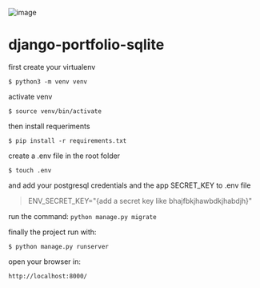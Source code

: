 ![image](https://user-images.githubusercontent.com/67972962/187000021-55a60ba6-8c5f-4eb5-be42-e83daf44fb8e.png)


# django-portfolio-sqlite

first create your virtualenv

`$ python3 -m venv venv`

activate venv

`$ source venv/bin/activate`

then install requeriments

`$ pip install -r requirements.txt`

create a .env file in the root folder

`$ touch .env`

and add your postgresql credentials and the app SECRET_KEY to .env file

>ENV_SECRET_KEY="{add a secret key like bhajfbkjhawbdkjhabdjh}"

run the command:
`python manage.py migrate`

finally the project run with: 

`$ python manage.py runserver`

open your browser in: 

`http://localhost:8000/`
